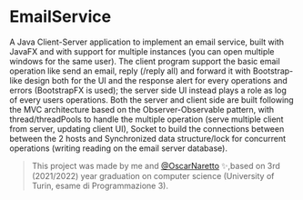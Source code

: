# EmailService

A Java Client-Server application to implement an email service, built with JavaFX and with support for multiple instances (you can open multiple windows for the same user).
The client program support the basic email operation like send an email, reply (/reply all) and forward it with Bootstrap-like design both for the UI and the response alert for every operations and errors (BootstrapFX is used); the server side UI instead plays a role as log of every users operations.
Both the server and client side are built following the MVC architecture based on the Observer-Observable pattern, with thread/threadPools to handle the multiple operation (serve multiple client from server, updating client UI), Socket to build the connections between between the 2 hosts and Synchronized data structure/lock for concurrent operations (writing reading on the email server database).
> This project was made by me and [@OscarNaretto](https://github.com/OscarNaretto) ✨,based on 3rd (2021/2022) year graduation on computer science (University of Turin, esame di Programmazione 3).

